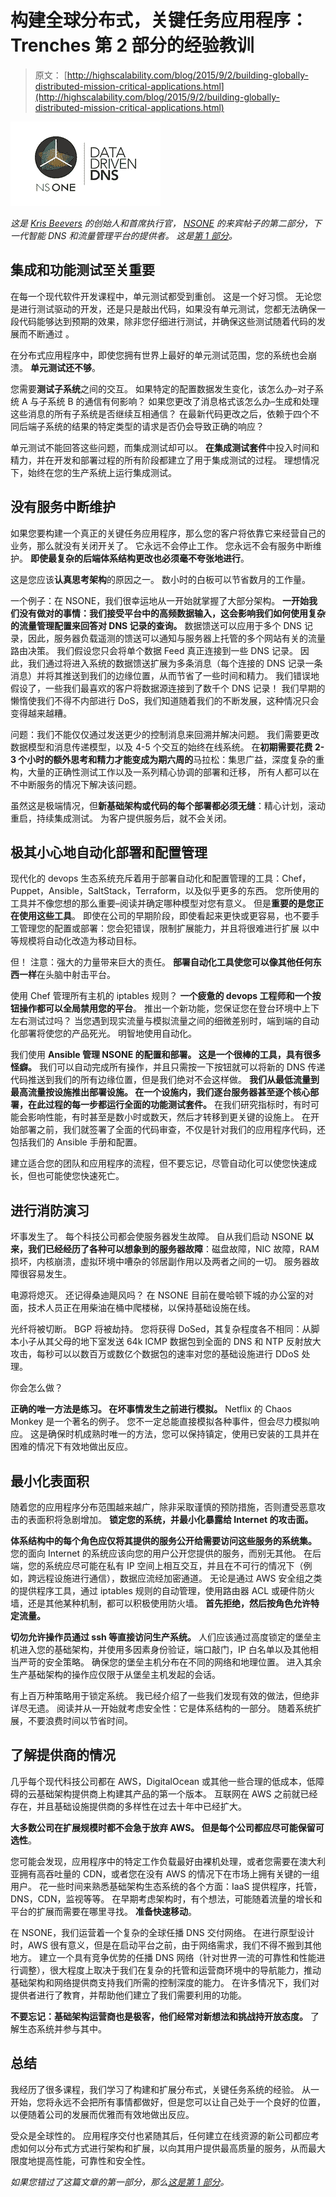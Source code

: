 # 构建全球分布式，关键任务应用程序：Trenches 第 2 部分的经验教训

> 原文： [http://highscalability.com/blog/2015/9/2/building-globally-distributed-mission-critical-applications.html](http://highscalability.com/blog/2015/9/2/building-globally-distributed-mission-critical-applications.html)

![](img/0ba113465fbde4f3efaadcbbdac4299c.png)

*这是 [Kris Beevers](https://www.linkedin.com/pub/kris-beevers/4/a5/113) 的创始人和首席执行官， [NSONE](https://nsone.net/) 的来宾帖子的第二部分，下一代智能 DNS 和流量管理平台的提供者。 这是[第 1 部分](http://highscalability.com/blog/2015/8/31/building-globally-distributed-mission-critical-applications.html)。*

## 集成和功能测试至关重要

在每一个现代软件开发课程中，单元测试都受到重创。 这是一个好习惯。 无论您是进行测试驱动的开发，还是只是敲出代码，如果没有单元测试，您都无法确保一段代码能够达到预期的效果，除非您仔细进行测试，并确保这些测试随着代码的发展而不断通过 。

在分布式应用程序中，即使您拥有世界上最好的单元测试范围，您的系统也会崩溃。 **单元测试还不够**。

您需要**测试子系统**之间的交互。 如果特定的配置数据发生变化，该怎么办–对子系统 A 与子系统 B 的通信有何影响？ 如果您更改了消息格式该怎么办–生成和处理这些消息的所有子系统是否继续互相通信？ 在最新代码更改之后，依赖于四个不同后端子系统的结果的特定类型的请求是否仍会导致正确的响应？

单元测试不能回答这些问题，而集成测试却可以。 **在集成测试套件**中投入时间和精力，并在开发和部署过程的所有阶段都建立了用于集成测试的过程。 理想情况下，始终在您的生产系统上运行集成测试。

## 没有服务中断维护

如果您要构建一个真正的关键任务应用程序，那么您的客户将依靠它来经营自己的业务，那么就没有关闭开关了。 它永远不会停止工作。 您永远不会有服务中断维护。 **即使最复杂的后端体系结构更改也必须毫不夸张地进行**。

这是您应该**认真思考架构**的原因之一。 数小时的白板可以节省数月的工作量。

一个例子：在 NSONE，我们很幸运地从一开始就掌握了大部分架构。 **一开始我们没有做对的事情：我们接受平台中的高频数据输入，这会影响我们如何使用复杂的流量管理配置来回答对 DNS 记录的查询。** 数据馈送可以应用于多个 DNS 记录，因此，服务器负载遥测的馈送可以通知与服务器上托管的多个网站有关的流量路由决策。 我们假设您只会将单个数据 Feed 真正连接到一些 DNS 记录。 因此，我们通过将进入系统的数据馈送扩展为多条消息（每个连接的 DNS 记录一条消息）并将其推送到我们的边缘位置，从而节省了一些时间和精力。 我们错误地假设了，一些我们最喜欢的客户将数据源连接到了数千个 DNS 记录！ 我们早期的懒惰使我们不得不内部进行 DoS，我们知道随着我们的不断发展，这种情况只会变得越来越糟。

问题：我们不能仅仅通过发送更少的控制消息来回溯并解决问题。 我们需要更改数据模型和消息传递模型，以及 4-5 个交互的始终在线系统。 在**初期需要花费 2-3 个小时的额外思考和精力才能变成为期六周的**马拉松：集思广益，深度复杂的重构，大量的正确性测试工作以及一系列精心协调的部署和迁移， 所有人都可以在不中断服务的情况下解决该问题。

虽然这是极端情况，但**新基础架构或代码的每个部署都必须无缝**：精心计划，滚动重启，持续集成测试。 为客户提供服务后，就不会关闭。

## 极其小心地自动化部署和配置管理

现代化的 devops 生态系统充斥着用于部署自动化和配置管理的工具：Chef，Puppet，Ansible，SaltStack，Terraform，以及似乎更多的东西。 您所使用的工具并不像您想的那么重要–阅读并确定哪种模型对您有意义。 但是**重要的是您正在使用这些工具**。 即使在公司的早期阶段，即使看起来更快或更容易，也不要手工管理您的配置或部署：您会犯错误，限制扩展能力，并且将很难进行扩展 以中等规模将自动化改造为移动目标。

但！ 注意：强大的力量带来巨大的责任。 **部署自动化工具使您可以像其他任何东西一样**在头脑中射击平台。

使用 Chef 管理所有主机的 iptables 规则？ **一个疲惫的 devops 工程师和一个按钮操作都可以全局禁用您的平台**。 推出一个新功能，您保证您在登台环境中上下左右测试过吗？ 当您遇到现实流量与模拟流量之间的细微差别时，端到端的自动化部署将使您的产品死光。 明智地使用自动化。

我们使用 **Ansible 管理 NSONE 的配置和部署。 这是一个很棒的工具，具有很多怪癖。** 我们可以自动完成所有操作，并且只需按一下按钮就可以将新的 DNS 传递代码推送到我们的所有边缘位置，但是我们绝对不会这样做。 **我们从最低流量到最高流量按设施推出部署设施。 在一个设施内，我们逐台服务器甚至逐个核心部署，在此过程的每一步都运行全面的功能测试套件。** 在我们研究指标时，有时可能会影响性能，有时甚至是数小时或数天，然后才转移到更关键的设施上。 在开始部署之前，我们就签署了全面的代码审查，不仅是针对我们的应用程序代码，还包括我们的 Ansible 手册和配置。

建立适合您的团队和应用程序的流程，但不要忘记，尽管自动化可以使您快速成长，但也可能使您快速死亡。

## 进行消防演习

坏事发生了。 每个科技公司都会使服务器发生故障。 自从我们启动 NSONE **以来，我们已经经历了各种可以想象到的服务器故障**：磁盘故障，NIC 故障，RAM 损坏，内核崩溃，虚拟环境中嘈杂的邻居副作用以及两者之间的一切。 服务器故障很容易发生。

电源将熄灭。 还记得桑迪飓风吗？ 在 NSONE 目前在曼哈顿下城的办公室的对面，技术人员正在用柴油在桶中爬楼梯，以保持基础设施在线。

光纤将被切断。 BGP 将被劫持。 您将获得 DoSed，其复杂程度各不相同：从脚本小子从其父母的地下室发送 64k ICMP 数据包到全面的 DNS 和 NTP 反射放大攻击，每秒可以以数百万或数亿个数据包的速率对您的基础设施进行 DDoS 处理。

你会怎么做？

**正确的唯一方法是练习。 在坏事情发生之前进行模拟。** Netflix 的 Chaos Monkey 是一个著名的例子。 您不一定总能直接模拟各种事件，但会尽力模拟响应。 这是确保时机成熟时唯一的方法，您可以保持镇定，使用已安装的工具并在困难的情况下有效地做出反应。

## 最小化表面积

随着您的应用程序分布范围越来越广，除非采取谨慎的预防措施，否则遭受恶意攻击的表面积将急剧增加。 **锁定您的系统，并最小化暴露给 Internet 的攻击面。**

**体系结构中的每个角色应仅将其提供的服务公开给需要访问这些服务的系统集。** 您的面向 Internet 的系统应该向您的用户公开您提供的服务，而别无其他。 在后端，您的系统应尽可能在私有 IP 空间上相互交互，并且在不可行的情况下（例如，跨远程设施进行通信），数据应流经加密通道。 无论是通过 AWS 安全组之类的提供程序工具，通过 iptables 规则的自动管理，使用路由器 ACL 或硬件防火墙，还是其他某种机制，都可以积极使用防火墙。 **首先拒绝，然后按角色允许特定流量。**

**切勿允许操作员通过 ssh 等直接访问生产系统。** 人们应该通过高度锁定的堡垒主机进入您的基础架构，并使用多因素身份验证，端口敲门，IP 白名单以及其他相当严苛的安全策略。 确保您的堡垒主机分布在不同的网络和地理位置。 进入其余生产基础架构的操作应仅限于从堡垒主机发起的会话。

有上百万种策略用于锁定系统。 我已经介绍了一些我们发现有效的做法，但绝非详尽无遗。 阅读并从一开始就考虑安全性：它是体系结构的一部分。 随着系统扩展，不要浪费时间以节省时间。

## 了解提供商的情况

几乎每个现代科技公司都在 AWS，DigitalOcean 或其他一些合理的低成本，低障碍的云基础架构提供商上构建其产品的第一个版本。 互联网在 AWS 之前就已经存在，并且基础设施提供商的多样性在过去十年中已经扩大。

**大多数公司在扩展规模时都不会急于放弃 AWS。 但是每个公司都应尽可能保留可选性**。

您可能会发现，应用程序中的特定工作负载最好由裸机处理，或者您需要在澳大利亚拥有高吞吐量的 CDN，或者您在没有 AWS 的情况下在市场上拥有关键的一组用户。 花一些时间来熟悉基础架构生态系统的各个方面：IaaS 提供程序，托管，DNS，CDN，监视等等。 在早期考虑架构时，有个想法，可能随着流量的增长和平台的扩展而需要在哪里寻找。 **准备快速移动**。

在 NSONE，我们运营着一个复杂的全球任播 DNS 交付网络。 在进行原型设计时，AWS 很有意义，但是在启动平台之前，由于网络需求，我们不得不搬到其他地方。 建立一个具有竞争优势的任播 DNS 网络（针对世界一流的可靠性和性能进行调整），很大程度上取决于我们在复杂的托管和运营商环境中的导航能力，推动基础架构和网络提供商支持我们所需的控制深度的能力。 在许多情况下，我们对提供者进行了教育，并帮助他们建立了我们需要利用的功能。

**不要忘记：基础架构运营商也是极客，他们经常对新想法和挑战持开放态度。** 了解生态系统并参与其中。

## 总结

我经历了很多课程，我们学习了构建和扩展分布式，关键任务系统的经验。 从一开始，您将永远不会把所有事情都做好，但是您可以让自己处于一个良好的位置，以便随着公司的发展而优雅而有效地做出反应。

受众是全球性的。 应用程序交付也紧随其后，任何建立在线资源的新公司都应考虑如何以分布式方式进行架构和扩展，以向其用户提供最高质量的服务，从而最大限度地提高性能，可靠性和安全性。

*如果您错过了这篇文章的第一部分，那么[这是第 1 部分](http://highscalability.com/blog/2015/8/31/building-globally-distributed-mission-critical-applications.html)。*